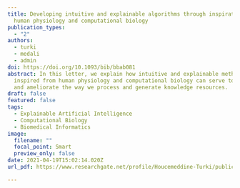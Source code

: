 ```yaml
---
title: Developing intuitive and explainable algorithms through inspiration from
  human physiology and computational biology
publication_types:
  - "2"
authors:
  - turki
  - medali
  - admin
doi: https://doi.org/10.1093/bib/bbab081
abstract: In this letter, we explain how intuitive and explainable methods
  inspired from human physiology and computational biology can serve to simplify
  and ameliorate the way we process and generate knowledge resources.
draft: false
featured: false
tags:
  - Explainable Artificial Intelligence
  - Computational Biology
  - Biomedical Informatics
image:
  filename: ""
  focal_point: Smart
  preview_only: false
date: 2021-04-19T15:02:14.020Z
url_pdf: https://www.researchgate.net/profile/Houcemeddine-Turki/publication/350963647_Developing_intuitive_and_explainable_algorithms_through_inspiration_from_human_physiology_and_computational_biology/links/6084bc5a907dcf667bc0aa4c/Developing-intuitive-and-explainable-algorithms-through-inspiration-from-human-physiology-and-computational-biology.pdf

---
```

